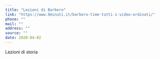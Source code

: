 ```yaml
---
title: "Lezioni di Barbero"
link: "https://www.9minuti.it/barbero-time-tutti-i-video-ordinati/"
phone: ""
mail: ""
address: ""
source: ""
date: 2020-04-02
---
```


Lezioni di storia
